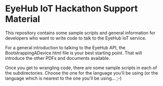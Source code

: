 EyeHub IoT Hackathon Support Material
=====================================

This repository contains some sample scripts and general information for developers who want to write code to talk to the EyeHub IoT service.

For a general introduction to talking to the EyeHub API, the BootstrappingADevice.html file is your best starting point.  That will introduce the other PDFs and documents available.

Once you get to wrangling code, there are some sample scripts in each of the subdirectories.  Choose the one for the language you'll be using (or the language which is nearest to the one you'll be using... ;-)

